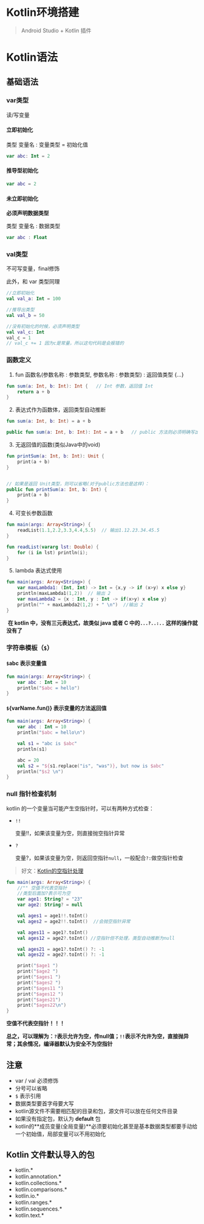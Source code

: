 # Kotlin环境搭建

> Android Studio + Kotlin 插件



# Kotlin语法

## 基础语法

### var类型

读/写变量

#### 立即初始化

类型 变量名 : 变量类型 = 初始化值

``` kotlin
var abc: Int = 2
```

#### 推导型初始化

```kotlin
var abc = 2
```

#### 未立即初始化

**必须声明数据类型**

类型 变量名 : 数据类型

```kotlin
var abc : Float
```

### val类型

不可写变量，final修饰

此外，和 var 类型同理

```kotlin
//立即初始化
val val_a: Int = 100

//推导出类型
val val_b = 50

//没有初始化的时候，必须声明类型
val val_c: Int
val_c = 1
// val_c += 1 因为c是常量，所以这句代码是会报错的
```

### 函数定义

1. fun 函数名(参数名称 : 参数类型, 参数名称 : 参数类型) : 返回值类型 {...}

```kotlin
fun sum(a: Int, b: Int): Int {   // Int 参数，返回值 Int
    return a + b
}
```

2. 表达式作为函数体，返回类型自动推断

```kotlin
fun sum(a: Int, b: Int) = a + b

public fun sum(a: Int, b: Int): Int = a + b   // public 方法则必须明确写出返回类型
```

3. 无返回值的函数(类似Java中的void)

```kotlin
fun printSum(a: Int, b: Int): Unit { 
    print(a + b)
}


// 如果是返回 Unit类型，则可以省略(对于public方法也是这样)：
public fun printSum(a: Int, b: Int) { 
    print(a + b)
}
```

4. 可变长参数函数

```kotlin
fun main(args: Array<String>) {
    readList(1.1,2.2,3.3,4.4,5.5)  // 输出1.12.23.34.45.5
}

fun readList(vararg lst: Double) {
    for (i in lst) println(i);
}
```

5. lambda 表达式使用

```kotlin
fun main(args: Array<String>) {
    var maxLambda1: (Int, Int) -> Int = {x,y -> if (x>y) x else y}
    println(maxLambda1(1,2))  // 输出 2
    var maxLambda2 = {x : Int, y : Int -> if(x>y) x else y}
    println("" + maxLambda2(1,2) + " \n")  //输出 2
}
```

​	**在 kotlin 中，没有三元表达式，故类似 java 或者 C 中的`...?..:..` 这样的操作就没有了**

### 字符串模板（`$`）

#### `$`abc 表示变量值

```kotlin
fun main(args: Array<String>) {
    var abc : Int = 10
    println("$abc = hello")
}
```

#### `$`{varName.fun()} 表示变量的方法返回值

```kotlin
fun main(args: Array<String>) {
    var abc : Int = 10
    println("$abc = hello\n")

    val s1 = "abc is $abc"
    println(s1)

    abc = 20
    val s2 = "${s1.replace("is", "was")}, but now is $abc"  
    println("$s2 \n")
}
```

### null 指针检查机制

kotlin 的一个变量当可能产生空指针时，可以有两种方式检查：

- `!!`

  变量!!，如果该变量为空，则直接抛空指针异常

- `?`

  变量?，如果该变量为空，则返回空指针`null`，一般配合`?:`做空指针检查

> 好文：[Kotlin的空指针处理](https://blog.csdn.net/dantestones/article/details/73291857)

```kotlin
fun main(args: Array<String>) {
    //"" 空值不代表空指针
    //类型后面加?表示可为空
    var age1: String? = "23"
    var age2: String? = null

    val ages1 = age1!!.toInt()
    val ages2 = age2!!.toInt()  //会抛空指针异常

    val ages11 = age1?.toInt()
    val ages12 = age2?.toInt() //空指针但不处理，类型自动推断为null

    val ages21 = age1?.toInt() ?: -1
    val ages22 = age2?.toInt() ?: -1

    print("$age1 ")
    print("$age2 ")
    print("$ages1 ")
    print("$ages2 ")
    print("$ages11 ")
    print("$ages12 ")
    print("$ages21")
    print("$ages22\n")
}
```

**空值不代表空指针！！！**

**总之，可以理解为：`?`表示允许为空，传null值；`!!`表示不允许为空，直接抛异常；其余情况，编译器默认为安全不为空指针**

## 注意

- var / val 必须修饰
- 分号可以省略
- `$` 表示引用
- 数据类型要首字母要大写
- kotlin源文件不需要相匹配的目录和包，源文件可以放在任何文件目录
- 如果没有指定包，默认为 **default** 包
- kotlin的**成员变量(全局变量)**必须要初始化甚至是基本数据类型都要手动给一个初始值，局部变量可以不用初始化

## Kotlin 文件默认导入的包
- kotlin.*
- kotlin.annotation.*
- kotlin.collections.*
- kotlin.comparisons.*
- kotlin.io.*
- kotlin.ranges.*
- kotlin.sequences.*
- kotlin.text.*



